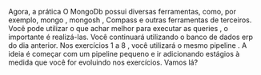 Agora, a prática
O MongoDb possui diversas ferramentas, como, por exemplo, mongo , mongosh , Compass e outras ferramentas de terceiros. Você pode utilizar o que achar melhor para executar as queries , o importante é realizá-las.
Você continuará utilizando o banco de dados erp do dia anterior. Nos exercícios 1 a 8 , você utilizará o mesmo pipeline . A ideia é começar com um pipeline pequeno e ir adicionando estágios à medida que você for evoluindo nos exercícios. Vamos lá?
